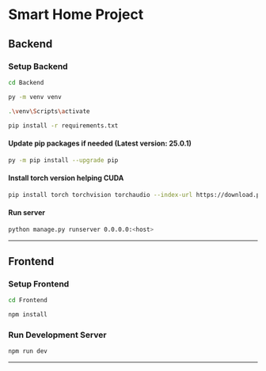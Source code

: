 # Smart Home Project

## Backend

### Setup Backend

```bash
cd Backend
```

```bash
py -m venv venv
```

```bash
.\venv\Scripts\activate
```

```bash
pip install -r requirements.txt
```

#### Update pip packages if needed (Latest version: 25.0.1)

```bash
py -m pip install --upgrade pip
```

#### Install torch version helping CUDA

```bash
pip install torch torchvision torchaudio --index-url https://download.pytorch.org/whl/cu117
```

#### Run server

```bash
python manage.py runserver 0.0.0.0:<host>
```

---

## Frontend

### Setup Frontend

```bash
cd Frontend
```

```bash
npm install
```

### Run Development Server

```bash
npm run dev
```

---

